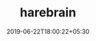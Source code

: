 ---
title: "harebrain"
date: 2019-06-22T18:00:22+05:30
type: "organisations"
org_name: "fast.ai"
repo_desc: "An early version of fastai for Swift for Tensorflow"
repo_link: https://github.com/fastai/harebrain
---